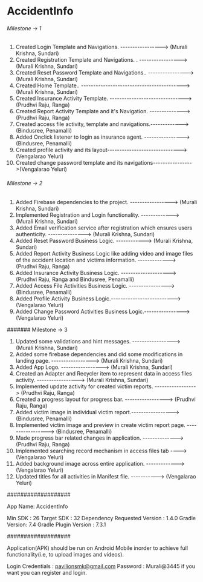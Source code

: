 # AccidentInfo

###### Milestone -> 1
1. Created Login Template and Navigations.           -----------------> (Murali Krishna, Sundari)
2. Created Registration Template and Navigations. .  -----------------> (Murali Krishna, Sundari)
3. Created Reset Password Template and Navigations..  ----------------> (Murali Krishna, Sundari)
4. Created Home Template..  ------------------------------------------> (Murali Krishna, Sundari)
5. Created Insurance Activity Template. -------------------------------> (Prudhvi Raju, Ranga)
6. Created Report Activity Template and it's Navigation. --------------> (Prudhvi Raju, Ranga)
7. Created access file activity, template and navigations.-------------> (Bindusree, Penamalli)
8. Added Onclick listener to login as insurance agent. ----------------> (Bindusree, Penamalli)
9. Created profile activity and its layout------------------------------>(Vengalarao Yeluri)
10. Created change password template and its navigations---------------->(Vengalarao Yeluri)


###### Milestone -> 2
1. Added Firebase dependencies to the project.   -----------------> (Murali Krishna, Sundari)
2. Implemented Registration and Login functionality. -------------> (Murali Krishna, Sundari)
3. Added Email verification service after registration 
   which ensures users authenticity.               ---------------> (Murali Krishna, Sundari)
4. Added Reset Password Business Logic.               ------------> (Murali Krishna, Sundari)
5. Added Report Activity Business Logic like adding
   video and image files of the accident location and
   victims information.                              -------------> (Prudhvi Raju, Ranga)
6. Added Insurance Activity Business Logic.   --------------------> (Prudhvi Raju, Ranga and Bindusree, Penamalli)
7. Added Access File Activities Business Logic. ---------------->   (Bindusree, Penamalli)
8. Added Profile Activity Business Logic.-------------------------->(Vengalarao Yeluri)
9. Added Change Password Activities Business Logic.---------------->(Vengalarao Yeluri)


####### Milestone -> 3
1. Updated some validations and hint messages.    -----------------> (Murali Krishna, Sundari)
2. Added some firebase dependencies and did
   some modifications in landing page.            -----------------> (Murali Krishna, Sundari)
3. Added App Logo.                                -----------------> (Murali Krishna, Sundari)
4. Created an Adapter and Recycler item to 
   represent data in access files activity.       -----------------> (Murali Krishna, Sundari)
5. Implemented update activity for created
   victim reports.                                -----------------> (Prudhvi Raju, Ranga)
6. Created a progress layout for progress bar.    -----------------> (Prudhvi Raju, Ranga)
7. Added victim image in individual victim report.-----------------> (Bindusree, Penamalli)
8. Implemented victim image and preview in create
   victim report page.                            -----------------> (Bindusree, Penamalli)
9. Made progress bar related changes in application. --------------> (Prudhvi Raju, Ranga)
10. Implemented searching record mechanism in access files tab ----> (Vengalarao Yeluri)
11. Added background image across entire application. -------------> (Vengalarao Yeluri)
12. Updated titles for all activities in Manifest file. -----------> (Vengalarao Yeluri)


###################

App Name: AccidentInfo

Min SDK    : 26
Target SDK : 32
Dependency Requested Version : 1.4.0
Gradle Version: 7.4
Gradle Plugin Version : 7.3.1

###################

Application(APK) should be run on Android Mobile inorder to achieve full functionality(i.e, to upload images and videos).

Login Credentials : pavilionsmk@gmail.com
Password : Murali@3445
if you want you can register and login.



